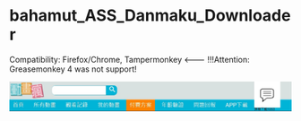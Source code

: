 # bahamut_ASS_Danmaku_Downloader

Compatibility:
Firefox/Chrome,
Tampermonkey <--- !!!Attention: Greasemonkey 4 was not support!


![effect](https://github.com/zhuzemin/bahamut_ASS_Danmaku_Downloader/raw/master/Screenshot-2020-1-26.jpg)
